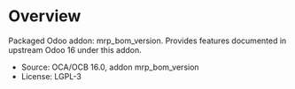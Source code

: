 # Overview

Packaged Odoo addon: mrp_bom_version. Provides features documented in upstream Odoo 16 under this addon.

- Source: OCA/OCB 16.0, addon mrp_bom_version
- License: LGPL-3
